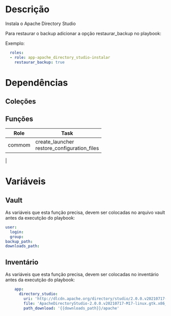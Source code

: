 # Descrição

Instala o Apache Directory Studio

Para restaurar o backup adicionar a opção restaurar_backup no playbook:

Exemplo:
```yaml
  roles:
  - role: app-apache_directory_studio-instalar
    restaurar_backup: true
```

# Dependências

## Coleções

## Funções

|Role|Task|
| --- | --- |
|commom|create_launcher<br>restore_configuration_files|
| 

# Variáveis

## Vault

As variáveis que esta função precisa, devem ser colocadas no arquivo vault antes da executção do playbook:

```yaml
user:
  login: 
  group: 
backup_path: 
downloads_path: 
```

## Inventário

As variáveis que esta função precisa, devem ser colocadas no inventário antes da executção do playbook:

```yaml
    app:
      directory_studio:
        uri: 'http://dlcdn.apache.org/directory/studio/2.0.0.v20210717-M17'
        file: 'ApacheDirectoryStudio-2.0.0.v20210717-M17-linux.gtk.x86_64.tar.gz'
        path_download: '{{downloads_path}}/apache'
```